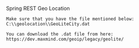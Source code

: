 Spring REST Geo Location 

```
Make sure that you have the file mentioned below:
C:\\geolocation\\GeoLiteCity.dat

You can download the .dat file from here:
https://dev.maxmind.com/geoip/legacy/geolite/

```
